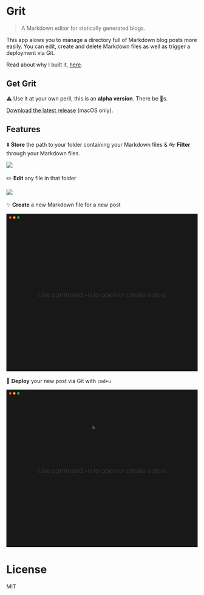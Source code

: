# Grit

> A Markdown editor for statically generated blogs.

This app alows you to manage a directory full of Markdown blog posts more easily. 
You can edit, create and delete Markdown files as well as trigger a deployment via Git.

Read about why I built it, [here](https://www.kahlillechelt.com/2019/05/07/announcing-grit-a-markdown-editor-for-blogging-with-a-static-site-generator/).

## Get Grit

⚠️ Use it at your own peril, this is an **alpha version**. There be 🐉s. 

[Download the latest release](https://github.com/kahlil/grit/releases/download/v1.0.0-alpha.2/Grit-darwin-x64-1.0.0-alpha.2.zip) (macOS only).

## Features

⬇️ **Store** the path to your folder containing your Markdown files & 👓 **Filter** through your Markdown files.

![](docs/01-store-path.gif)

✏️ **Edit** any file in that folder

![](docs/02-file-editing.gif)

✨ **Create** a new Markdown file for a new post

![](docs/03-new-file.gif)

🚢 **Deploy** your new post via Git with `cmd+u`

![](docs/04-publish.gif)

# License

MIT
